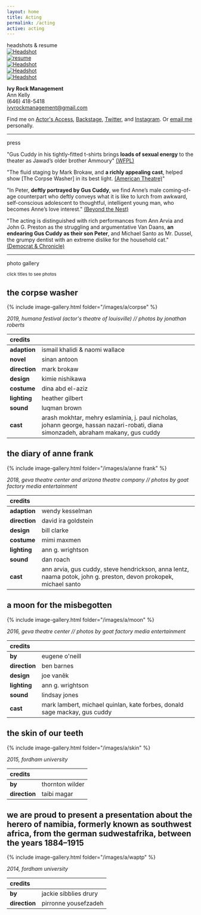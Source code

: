 ```yaml
---
layout: home
title: Acting
permalink: /acting
active: acting
---
```


<div id="intro" class="lh-title dib f1-ns f2-m f2">headshots <span class="i">&</span> resume</div>

<div class="cf mt4">
  <div class="fl w-100 w-50-ns">
  <a class="dim" href="/images/cuddy_headshot.jpg">
    <img src="/images/thumb/cuddy_headshot.jpg" alt="Headshot"/>
  </a>
  </div>
  <div class="fl w-100 w-50-ns">
  <a class="dim" href="/files/cuddy_resume.pdf"><img src="/images/cuddy_resume.jpg" alt="resume"/></a>
  </div>
</div>


<div class="cf">
  <div class="fl w-100 w-third-ns ph1-ns">
  <a class="dim" href="/images/cuddy_headshot1.jpg">
    <img src="/images/thumb/cuddy_headshot1.jpg" alt="Headshot"/>
  </a>
  </div>
  <div class="fl w-100 w-third-ns ph1-ns">
  <a class="dim" href="/images/cuddy_headshot2.jpg">
    <img src="/images/thumb/cuddy_headshot2.jpg" alt="Headshot"/>
  </a>
  </div>
  <div class="fl w-100 w-third-ns ph1-ns">
  <a class="dim" href="/images/cuddy_headshot3.jpg">
    <img src="/images/thumb/cuddy_headshot3.jpg" alt="Headshot"/>
  </a>
  </div>
</div>


**Ivy Rock Management** <br />
Ann Kelly <br />
(646) 418-5418 <br />
ivyrockmanagement@gmail.com

Find me on [Actor's Access](http://resumes.actorsaccess.com/guscuddy), [Backstage](http://backstage.com/u/guscuddy),  [Twitter](http://twitter.com/guscuddy), and [Instagram](http://instagram.com/guscuddy). Or [email me](mailto:gus.cuddy@gmail.com) personally.

---

<div id="intro" class="lh-title dib f1-ns f2-m f2">press</div>

"Gus Cuddy in his tightly-fitted t-shirts brings **loads of sexual energy** to the theater as Jawad’s older brother Ammoury" [(WFPL)](https://wfpl.org/review-periphery-narratives-take-center-stage-in-actors-corpse-washer/)

"The fluid staging by Mark Brokaw, and **a richly appealing cast**, helped show [The Corpse Washer] in its best light. [(American Theatre)](https://www.americantheatre.org/2019/04/28/humanas-changing-conversation-and-who-leads-it/)"

"In Peter, **deftly portrayed by Gus Cuddy**, we find Anne’s male coming-of-age counterpart who deftly conveys what it is like to lurch from awkward, self-conscious adolescent to thoughtful, intelligent young man, who becomes Anne’s love interest." [(Beyond the Nest)](https://rochester.beyondthenest.com/content/beyond-nests-review-gevas-diary-anne-frank)

"The acting is distinguished with rich performances from Ann Arvia and John G. Preston as the struggling and argumentative Van Daans, **an endearing Gus Cuddy as their son Peter**, and Michael Santo as Mr. Dussel, the grumpy dentist with an extreme dislike for the household cat." [(Democrat & Chronicle)](https://www.democratandchronicle.com/story/lifestyle/2018/02/20/stirring-hendrickson-performance-brings-anne-frank-new-heights/353717002/)

---

<div id="intro" class="lh-title dib f1-ns f2-m f2">photo gallery</div>

<small class="i">click titles to see photos</small>

<h2 id="intro" class="f3 mt1"><a class="link pointer no-underline hover-red" id="show_corpse">the corpse washer</a></h2>
<div id="corpse">

{% include image-gallery.html folder="/images/a/corpse" %}

<p><em>2019, humana festival (actor's theatre of louisville) // photos by jonathan roberts</em></p>

<table>
<colgroup>
<col style="text-align:left;"/>
<col style="text-align:left;"/>
</colgroup>

<thead>
<tr>
  <th style="text-align:left;">credits</th>
  <th style="text-align:left;"></th>
</tr>
</thead>

<tbody>
<tr>
  <td style="text-align:left;"><strong>adaption</strong></td>
  <td style="text-align:left;">ismail khalidi &amp; naomi wallace</td>
</tr>
<tr>
  <td style="text-align:left;"><strong>novel</strong></td>
  <td style="text-align:left;">sinan antoon</td>
</tr>
<tr>
  <td style="text-align:left;"><strong>direction</strong></td>
  <td style="text-align:left;">mark brokaw</td>
</tr>
<tr>
  <td style="text-align:left;"><strong>design</strong></td>
  <td style="text-align:left;">kimie nishikawa</td>
</tr>
<tr>
  <td style="text-align:left;"><strong>costume</strong></td>
  <td style="text-align:left;">dina abd el-aziz</td>
</tr>
<tr>
  <td style="text-align:left;"><strong>lighting</strong></td>
  <td style="text-align:left;">heather gilbert</td>
</tr>
<tr>
  <td style="text-align:left;"><strong>sound</strong></td>
  <td style="text-align:left;">luqman brown</td>
</tr>
<tr>
  <td style="text-align:left;"><strong>cast</strong></td>
  <td style="text-align:left;">arash mokhtar, mehry eslaminia, j. paul nicholas, johann george, hassan nazari-robati, diana simonzadeh, abraham makany, gus cuddy</td>
</tr>
</tbody>
</table>

</div>

<h2 id="intro" class="f3 mt4"><a class="link pointer no-underline hover-red" id="show_anne">the diary of anne frank</a></h2>
<div id="anne">

{% include image-gallery.html folder="/images/a/anne frank" %}

<p><em>2018, geva theatre center and arizona theatre company // photos by goat factory media entertainment</em></p>

<table>
<colgroup>
<col style="text-align:left;"/>
<col style="text-align:left;"/>
</colgroup>

<thead>
<tr>
  <th style="text-align:left;">credits</th>
  <th style="text-align:left;"></th>
</tr>
</thead>

<tbody>
<tr>
  <td style="text-align:left;"><strong>adaption</strong></td>
  <td style="text-align:left;">wendy kesselman</td>
</tr>
<tr>
  <td style="text-align:left;"><strong>direction</strong></td>
  <td style="text-align:left;">david ira goldstein</td>
</tr>
<tr>
  <td style="text-align:left;"><strong>design</strong></td>
  <td style="text-align:left;">bill clarke</td>
</tr>
<tr>
  <td style="text-align:left;"><strong>costume</strong></td>
  <td style="text-align:left;">mimi maxmen</td>
</tr>
<tr>
  <td style="text-align:left;"><strong>lighting</strong></td>
  <td style="text-align:left;">ann g. wrightson</td>
</tr>
<tr>
  <td style="text-align:left;"><strong>sound</strong></td>
  <td style="text-align:left;">dan roach</td>
</tr>
<tr>
  <td style="text-align:left;"><strong>cast</strong></td>
  <td style="text-align:left;">ann arvia, gus cuddy, steve hendrickson, anna lentz, naama potok, john g. preston, devon prokopek, michael santo</td>
</tr>
</tbody>
</table>
</div>

<h2 id="intro" class="f3 mt4"><a class="link pointer no-underline hover-red" id="show_moon">a moon for the misbegotten</a></h2>

<div id="moon">

{% include image-gallery.html folder="/images/a/moon" %}

<p><em>2016, geva theatre center // photos by goat factory media entertainment</em></p>

<table>
<colgroup>
<col style="text-align:left;"/>
<col style="text-align:left;"/>
</colgroup>

<thead>
<tr>
  <th style="text-align:left;">credits</th>
  <th style="text-align:left;"></th>
</tr>
</thead>

<tbody>
<tr>
  <td style="text-align:left;"><strong>by</strong></td>
  <td style="text-align:left;">eugene o'neill</td>
</tr>
<tr>
  <td style="text-align:left;"><strong>direction</strong></td>
  <td style="text-align:left;">ben barnes</td>
</tr>
<tr>
  <td style="text-align:left;"><strong>design</strong></td>
  <td style="text-align:left;">joe vaněk</td>
</tr>
<tr>
  <td style="text-align:left;"><strong>lighting</strong></td>
  <td style="text-align:left;">ann g. wrightson</td>
</tr>
<tr>
  <td style="text-align:left;"><strong>sound</strong></td>
  <td style="text-align:left;">lindsay jones</td>
</tr>
<tr>
  <td style="text-align:left;"><strong>cast</strong></td>
  <td style="text-align:left;">mark lambert, michael quinlan, kate forbes, donald sage mackay, gus cuddy</td>
</tr>
</tbody>
</table>

</div>


<h2 id="intro" class="f3 mt4"><a class="link pointer no-underline hover-red" id="show_skin">the skin of our teeth</a></h2>
<div id="skin">

{% include image-gallery.html folder="/images/a/skin" %}

<p><em>2015, fordham university</em></p>

<table>
<colgroup>
<col style="text-align:left;"/>
<col style="text-align:left;"/>
</colgroup>

<thead>
<tr>
  <th style="text-align:left;">credits</th>
  <th style="text-align:left;"></th>
</tr>
</thead>

<tbody>
<tr>
  <td style="text-align:left;"><strong>by</strong></td>
  <td style="text-align:left;">thornton wilder</td>
</tr>
<tr>
  <td style="text-align:left;"><strong>direction</strong></td>
  <td style="text-align:left;">taibi magar</td>
</tr>
</tbody>
</table>
</div>

<h2 id="intro" class="f3 mt4"><a class="link pointer no-underline hover-red" id="show_proud">we are proud to present a presentation about the herero of namibia, formerly known as southwest africa, from the german sudwestafrika, between the years 1884–1915</a></h2>

<div id="proud">

{% include image-gallery.html folder="/images/a/waptp" %}

<p><em>2014, fordham university</em></p>

<table>
<colgroup>
<col style="text-align:left;"/>
<col style="text-align:left;"/>
</colgroup>

<thead>
<tr>
  <th style="text-align:left;">credits</th>
  <th style="text-align:left;"></th>
</tr>
</thead>

<tbody>
<tr>
  <td style="text-align:left;"><strong>by</strong></td>
  <td style="text-align:left;">jackie sibblies drury</td>
</tr>
<tr>
  <td style="text-align:left;"><strong>direction</strong></td>
  <td style="text-align:left;">pirronne yousefzadeh</td>
</tr>
</tbody>
</table>


</div>

<script>
  $(document).ready(function(){
  $("#show_skin").click(function(){
    $("#skin").toggle();
  });
  $("#show_corpse").click(function(){
    $("#corpse").toggle();
  });
  $("#show_anne").click(function(){
    $("#anne").toggle();
  });
  $("#show_moon").click(function(){
    $("#moon").toggle();
  });
  $("#show_proud").click(function(){
    $("#proud").toggle();
  });
});
  </script>


